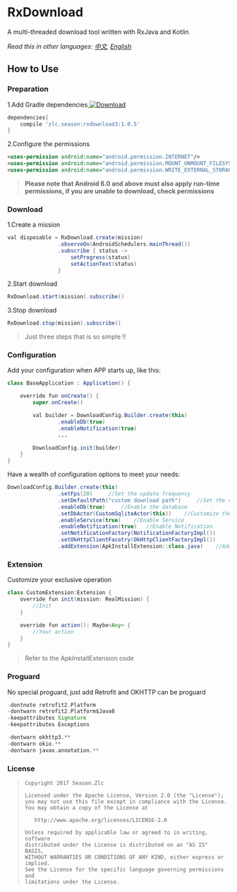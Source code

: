 # RxDownload

A multi-threaded download tool written with RxJava and Kotlin

*Read this in other languages: [中文](README.ch.md), [English](README.md)* 

## How to Use

### Preparation

1.Add Gradle dependencies[ ![Download](https://api.bintray.com/packages/ssseasonnn/android/RxDownload3/images/download.svg) ](https://bintray.com/ssseasonnn/android/RxDownload3/_latestVersion)

```groovy
dependencies{
    compile 'zlc.season:rxdownload3:1.0.5'
}
```

2.Configure the permissions

```xml
<uses-permission android:name="android.permission.INTERNET"/>
<uses-permission android:name="android.permission.MOUNT_UNMOUNT_FILESYSTEMS"/>
<uses-permission android:name="android.permission.WRITE_EXTERNAL_STORAGE"/>
```

> **Please note that Android 6.0 and above must also apply run-time permissions, if you are unable to download, check permissions**

### Download

1.Create a mission

```java
val disposable = RxDownload.create(mission)
                .observeOn(AndroidSchedulers.mainThread())
                .subscribe { status ->
                    setProgress(status)
                    setActionText(status)
                }
```

2.Start download

```java
RxDownload.start(mission).subscribe()
```

3.Stop download

```java
RxDownload.stop(mission).subscribe()
```

> Just three steps that is so simple !!

### Configuration

Add your configuration when APP starts up, like this:

```java
class BaseApplication : Application() {

    override fun onCreate() {
        super.onCreate()

        val builder = DownloadConfig.Builder.create(this)
                .enableDb(true)
                .enableNotification(true)
				...

        DownloadConfig.init(builder)
    }
}
```

Have a wealth of configuration options to meet your needs:

```java
DownloadConfig.Builder.create(this)
                .setFps(20)     //Set the update frequency
                .setDefaultPath("custom download path")     //Set the default download address
                .enableDb(true)     //Enable the database
                .setDbActor(CustomSqliteActor(this))    //Customize the database
                .enableService(true)    //Enable Service
                .enableNotification(true)   //Enable Notification
                .setNotificationFactory(NotificationFactoryImpl())      //Custom notification
                .setOkHttpClientFacotry(OkHttpClientFactoryImpl())      //Custom OKHTTP
                .addExtension(ApkInstallExtension::class.java)    //Add extension
```

### Extension

Customize your exclusive operation

```java
class CustomExtension:Extension {
    override fun init(mission: RealMission) {
        //Init
    }

    override fun action(): Maybe<Any> {
        //Your action
    }
}
```

> Refer to the ApkInstallExtension code

### Proguard

No special proguard, just add Retrofit and OKHTTP can be proguard

```groovy
-dontnote retrofit2.Platform
-dontwarn retrofit2.Platform$Java8
-keepattributes Signature
-keepattributes Exceptions

-dontwarn okhttp3.**
-dontwarn okio.**
-dontwarn javax.annotation.**
```

### License

> ```
> Copyright 2017 Season.Zlc
>
> Licensed under the Apache License, Version 2.0 (the "License");
> you may not use this file except in compliance with the License.
> You may obtain a copy of the License at
>
>    http://www.apache.org/licenses/LICENSE-2.0
>
> Unless required by applicable law or agreed to in writing, software
> distributed under the License is distributed on an "AS IS" BASIS,
> WITHOUT WARRANTIES OR CONDITIONS OF ANY KIND, either express or implied.
> See the License for the specific language governing permissions and
> limitations under the License.
> ```